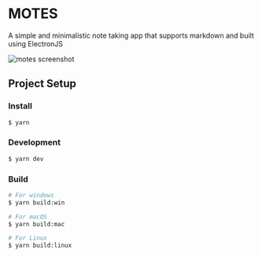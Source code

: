 <h1>MOTES</h1>
<p>A simple and minimalistic note taking app that supports markdown and built using ElectronJS </p>

<img alt="motes screenshot" src="https://mlxnzrnbxsaxrvdwbfer.supabase.co/storage/v1/object/sign/project_images/motes-screenshot.png?token=eyJhbGciOiJIUzI1NiIsInR5cCI6IkpXVCJ9.eyJ1cmwiOiJwcm9qZWN0X2ltYWdlcy9tb3Rlcy1zY3JlZW5zaG90LnBuZyIsImlhdCI6MTcwODQ0NDg3OSwiZXhwIjo0ODYyMDQ0ODc5fQ.wITkgib3-IgVOnROYu10Z1DaEWH1qwc1ouYSIPIl1sg&t=2024-02-20T16%3A01%3A19.467Z">

## Project Setup

### Install

```bash
$ yarn
```

### Development

```bash
$ yarn dev
```

### Build

```bash
# For windows
$ yarn build:win

# For macOS
$ yarn build:mac

# For Linux
$ yarn build:linux
```
